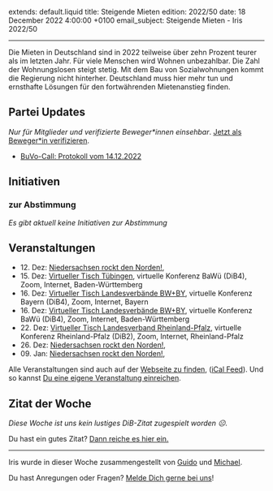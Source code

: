 
extends: default.liquid
title: Steigende Mieten
edition: 2022/50
date: 18 December 2022 4:00:00 +0100
email_subject: Steigende Mieten - Iris 2022/50

---
Die Mieten in Deutschland sind in 2022 teilweise über zehn Prozent teurer als im letzten Jahr. Für viele Menschen wird Wohnen unbezahlbar. Die Zahl der Wohnungslosen steigt stetig. Mit dem Bau von Sozialwohnungen kommt die Regierung nicht hinterher. Deutschland muss hier mehr tun und ernsthafte Lösungen für den fortwährenden Mietenanstieg finden.


## Partei Updates

_Nur für Mitglieder und verifizierte Beweger\*innen einsehbar_. [Jetzt als Beweger\*in verifizieren](https://bewegung.jetzt/bewegerin-werden/).

 - [BuVo-Call: Protokoll vom 14.12.2022](https://marktplatz.bewegung.jetzt/t/buvo-call-protokoll-vom-14-12-2022/39784)

## Initiativen

### zur Abstimmung
_Es gibt aktuell keine Initiativen zur Abstimmung_

## Veranstaltungen

 - 12.&nbsp;Dez: [Niedersachsen rockt den Norden!](https://bewegung.jetzt/events/niedersachsen-call-2022-12-12/), 
 - 15.&nbsp;Dez: [Virtueller Tisch Tübingen](https://bewegung.jetzt/events/virtueller-tisch-tuebingen-2022-12-15/), virtuelle Konferenz BaWü (DiB4), Zoom, Internet, Baden-Württemberg
 - 16.&nbsp;Dez: [Virtueller Tisch Landesverbände BW+BY](https://bewegung.jetzt/events/virtueller-tisch-landesverbaende-bwby-2-2022-12-16/), virtuelle Konferenz Bayern (DiB4), Zoom, Internet, Bayern
 - 16.&nbsp;Dez: [Virtueller Tisch Landesverbände BW+BY](https://bewegung.jetzt/events/virtueller-tisch-landesverbaende-bwby-3-2022-12-16/), virtuelle Konferenz BaWü (DiB4), Zoom, Internet, Baden-Württemberg
 - 22.&nbsp;Dez: [Virtueller Tisch Landesverband Rheinland-Pfalz](https://bewegung.jetzt/events/virtueller-tisch-landesverband-rheinland-pfalz-2022-12-22/), virtuelle Konferenz Rheinland-Pfalz (DiB2), Zoom, Internet, Rheinland-Pfalz
 - 26.&nbsp;Dez: [Niedersachsen rockt den Norden!](https://bewegung.jetzt/events/niedersachsen-call-2022-12-26/), 
 - 09.&nbsp;Jan: [Niedersachsen rockt den Norden!](https://bewegung.jetzt/events/niedersachsen-call-2023-01-09/), 
 
Alle Veranstaltungen sind auch auf der [Webseite zu finden](https://bewegung.jetzt/veranstaltungen/), ([iCal Feed](https://bewegung.jetzt/?ical=1)). Und so kannst [Du eine eigene Veranstaltung einreichen](https://marktplatz.bewegung.jetzt/t/eine-veranstaltung-auf-der-webseite-einreichen/21379).



## Zitat der Woche
_Diese Woche ist uns kein lustiges DiB-Zitat zugespielt worden ☹._

Du hast ein gutes Zitat? [Dann reiche es hier ein.](https://marktplatz.bewegung.jetzt/t/fortsetzung-lustige-dib-zitate/24431)


---

Iris wurde in dieser Woche zusammengestellt von [Guido](https://marktplatz.bewegung.jetzt/u/Guido/) und [Michael](https://marktplatz.bewegung.jetzt/u/MichaelVoss/).

Du hast Anregungen oder Fragen? [Melde Dich gerne bei uns](https://marktplatz.bewegung.jetzt/t/neu-iris-die-woechtliche-zusammenfasssung-zum-sonntagsbrunch/10990)!

